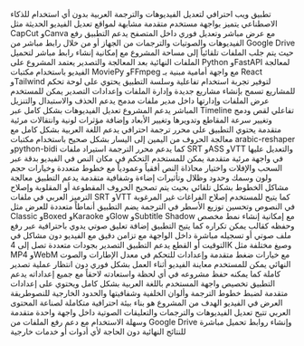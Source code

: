 تطبيق ويب احترافي لتعديل الفيديوهات والترجمة العربية بدون أي استخدام للذكاء الاصطناعي يتميز بواجهة مستخدم متقدمة مشابهة لمواقع تعديل الفيديو الحديثة مثل CapCut وCanva مع عرض مباشر وتعديل فوري داخل المتصفح يدعم التطبيق رفع الفيديوهات والصوتيات والترجمات من الجهاز أو من خلال رابط مباشر من Google Drive حيث يتم جلب الملفات تلقائياً إلى مساحة المشروع مع إمكانية إنشاء رابط مباشر لتحميل الملفات النهائية بعد المعالجة والتصدير يعتمد المشروع على Python وFastAPI لمعالجة الفيديو باستخدام مكتبات MoviePy وFFmpeg مع واجهة أمامية مبنية بـ React وTailwind لتوفير تجربة استخدام تفاعلية وسلسة التطبيق يحتوي على لوحة تحكم للمشاريع تسمح بإنشاء مشاريع جديدة وإدارة الملفات وإعدادات التصدير يمكن للمستخدم عرض الملفات وإدارتها داخل مدير ملفات مدمج يدعم الحذف والاستبدال والتنزيل المباشر يدعم المشروع تعديل الفيديوهات بشكل كامل عبر Timeline تفاعلي لقص ودمج وتغيير سرعة المقاطع وتدويرها وتغيير الأبعاد وإضافة مؤثرات لونية وانتقالات مرئية متقدمة يحتوي التطبيق على محرر ترجمة احترافي يدعم اللغة العربية بشكل كامل مع معالجة الحروف من اليمين إلى اليسار بشكل صحيح باستخدام مكتبات arabic-reshaper وpython-bidi كما يدعم محرر الترجمة استيراد ملفات SRT وASS وVTT والتعديل عليها في واجهة مرئية متقدمة يمكن للمستخدم التحكم في مكان النص في الفيديو بدقة عبر السحب والإفلات واختيار محاذاة النص أفقياً وعمودياً مع خطوط متعددة وخيارات حجم ولون وسمك وحدود وظلال وتأثيرات إضاءة وشفافية متقدمة يدعم التطبيق معالجة مشاكل الخطوط بشكل تلقائي بحيث يتم تصحيح الحروف المقطوعة أو المقلوبة وإصلاح الترميز العربي في ملفات SRT وVTT كما يتيح للمستخدم إصلاح الفراغات غير المرغوبة في النصوص وتحسين توزيع الأسطر في الترجمة يضم التطبيق أنماطاً متعددة للعرض مثل Classic وBoxed وKaraoke وGlow وSubtitle Shadow مع إمكانية إنشاء نمط مخصص وحفظه كقالب يمكن تكراره كما يتيح التطبيق إضافة تعليق صوتي يدوي باحترافية عبر رفع ملف صوتي أو تسجيله مباشرة داخل الواجهة مع تزامن دقيق مع الفيديو دون مشاكل في التوقيت أو القطع يدعم التطبيق التصدير بجودات متعددة تصل إلى 4K وصيغ مختلفة مثل MP4 وWebM مع خيارات ضغط متقدمة وإعدادات للتحكم في معدل الإطارات والصوت النهائي يمكن للمستخدم معاينة الفيديو أثناء العمل بشكل فوري دون انتظار عملية تصدير كاملة كما يمكنه حفظ مشروعه في أي لحظة واستعادته لاحقاً مع جميع إعداداته يدعم التطبيق تخصيص واجهة المستخدم باللغة العربية بشكل كامل ويحتوي على إعدادات متقدمة لضبط خطوط الترجمة وألوان الخلفية وشفافيتها والحدود الخارجية للنصوطريقة العرض في الفيديو الهدف من المشروع هو بناء بيئة احترافية متكاملة لصناعة المحتوى العربي تتيح تعديل الفيديوهات والترجمات والتعليقات الصوتية داخل واجهة واحدة متقدمة وسهلة الاستخدام مع دعم رفع الملفات من Google Drive وإنشاء روابط تحميل مباشرة للنتائج النهائية دون الحاجة لأي أدوات أو خدمات خارجية